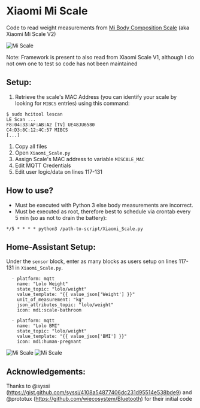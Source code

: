 # Xiaomi Mi Scale

Code to read weight measurements from [Mi Body Composition Scale](https://www.mi.com/global/mi-body-composition-scale/) (aka Xiaomi Mi Scale V2)

![Mi Scale](https://github.com/lolouk44/xiaomi_mi_scale/blob/master/Screenshots/Mi_Scale.png)

Note: Framework is present to also read from Xiaomi Scale V1, although I do not own one to test so code has not been maintained

## Setup:
1. Retrieve the scale's MAC Address (you can identify your scale by looking for `MIBCS` entries) using this command:
```
$ sudo hcitool lescan
LE Scan ...
F8:04:33:AF:AB:A2 [TV] UE48JU6580
C4:D3:8C:12:4C:57 MIBCS
[...]
```
1. Copy all files
1. Open `Xiaomi_Scale.py`
1. Assign Scale's MAC address to variable `MISCALE_MAC`
1. Edit MQTT Credentials
1. Edit user logic/data on lines 117-131

## How to use?
- Must be executed with Python 3 else body measurements are incorrect.
- Must be executed as root, therefore best to schedule via crontab every 5 min (so as not to drain the battery):
```
*/5 * * * * python3 /path-to-script/Xiaomi_Scale.py
```

## Home-Assistant Setup:
Under the `sensor` block, enter as many blocks as users setup on lines 117-131 in `Xiaomi_Scale.py`.
```
  - platform: mqtt
    name: "Lolo Weight"
    state_topic: "lolo/weight"
    value_template: "{{ value_json['Weight'] }}"
    unit_of_measurement: "kg"
    json_attributes_topic: "lolo/weight"
    icon: mdi:scale-bathroom

  - platform: mqtt
    name: "Lolo BMI"
    state_topic: "lolo/weight"
    value_template: "{{ value_json['BMI'] }}"
    icon: mdi:human-pregnant

  ```
![Mi Scale](https://github.com/lolouk44/xiaomi_mi_scale/blob/master/Screenshots/HA_Lovelace_Card.png)
![Mi Scale](https://github.com/lolouk44/xiaomi_mi_scale/blob/master/Screenshots/HA_Lovelace_Card_Details.png)

## Acknowledgements: 
Thanks to @syssi (https://gist.github.com/syssi/4108a54877406dc231d95514e538bde9) and @prototux (https://github.com/wiecosystem/Bluetooth) for their initial code
